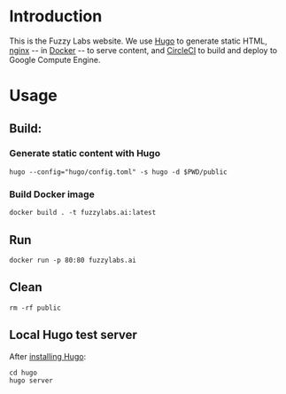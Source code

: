 # Introduction

This is the Fuzzy Labs website. We use [Hugo](https://gohugo.io) to generate static HTML, [nginx](http://nginx.org/) -- in [Docker](https://www.docker.com) -- to serve content, and [CircleCI](https://circleci.com) to build and deploy to Google Compute Engine.

# Usage

## Build:

### Generate static content with Hugo

```
hugo --config="hugo/config.toml" -s hugo -d $PWD/public
```

### Build Docker image

```
docker build . -t fuzzylabs.ai:latest
```

## Run

```
docker run -p 80:80 fuzzylabs.ai
```

## Clean

```
rm -rf public
```

## Local Hugo test server

After [installing Hugo](https://gohugo.io/getting-started/installing):

```
cd hugo
hugo server
```
